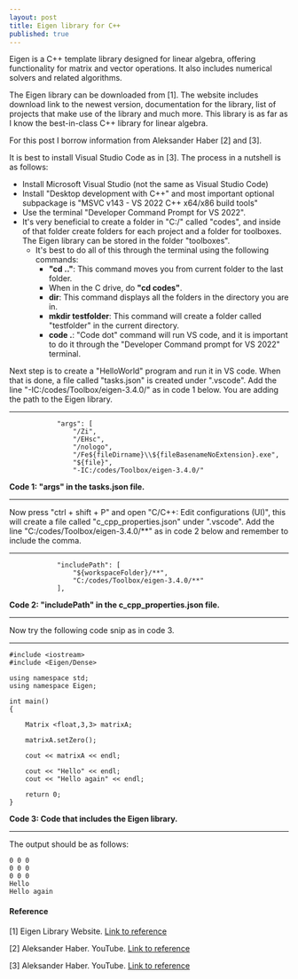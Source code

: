 ```yaml
---
layout: post
title: Eigen library for C++
published: true
---
```


Eigen is a C++ template library designed for linear algebra, offering functionality for matrix and vector operations. 
It also includes numerical solvers and related algorithms. 

The Eigen library can be downloaded from [1]. The website includes download link to the newest version, documentation for the library, list of projects that make use of the library and much more.
This library is as far as I know the best-in-class C++ library for linear algebra.

For this post I borrow information from Aleksander Haber [2] and [3].

It is best to install Visual Studio Code as in [3]. The process in a nutshell is as follows:
* Install Microsoft Visual Studio (not the same as Visual Studio Code)
* Install "Desktop development with C++" and most important optional subpackage is "MSVC v143 - VS 2022 C++ x64/x86 build tools"
* Use the terminal "Developer Command Prompt for VS 2022".
* It's very beneficial to create a folder in "C:/" called "codes", and inside of that folder create folders for each project and a folder for toolboxes. The Eigen library can be stored in the folder "toolboxes".
  * It's best to do all of this through the terminal using the following commands:
    * **"cd .."**: This command moves you from current folder to the last folder.
    * When in the C drive, do **"cd codes"**.
    * **dir**: This command displays all the folders in the directory you are in.
    * **mkdir testfolder**: This command will create a folder called "testfolder" in the current directory.
    * **code .**: "Code dot" command will run VS code, and it is important to do it through the "Developer Command prompt for VS 2022" terminal.

Next step is to create a "HelloWorld" program and run it in VS code. When that is done, a file called "tasks.json" is created under ".vscode".
Add the line "-IC:/codes/Toolbox/eigen-3.4.0/" as in code 1 below. You are adding the path to the Eigen library.

---

```{C++}
            "args": [
                "/Zi",
                "/EHsc",
                "/nologo",
                "/Fe${fileDirname}\\${fileBasenameNoExtension}.exe",
                "${file}",
                "-IC:/codes/Toolbox/eigen-3.4.0/"
```
**Code 1: "args" in the tasks.json file.**

---

Now press "ctrl + shift + P" and open "C/C++: Edit configurations (UI)", this will create a file called "c_cpp_properties.json" under ".vscode".
Add the line "C:/codes/Toolbox/eigen-3.4.0/**" as in code 2 below and remember to include the comma.

---

```{C++}
            "includePath": [
                "${workspaceFolder}/**",
                "C:/codes/Toolbox/eigen-3.4.0/**"
            ],
```
**Code 2: "includePath" in the c_cpp_properties.json file.**

---

Now try the following code snip as in code 3.

---

```{C++}
#include <iostream>
#include <Eigen/Dense>

using namespace std;
using namespace Eigen;

int main()
{

    Matrix <float,3,3> matrixA;

    matrixA.setZero();

    cout << matrixA << endl;

    cout << "Hello" << endl;
    cout << "Hello again" << endl;

    return 0;
}
```
**Code 3: Code that includes the Eigen library.**

---

The output should be as follows:

```{C++}
0 0 0
0 0 0
0 0 0
Hello
Hello again
```


#### Reference

[1] Eigen Library Website. [Link to reference](https://eigen.tuxfamily.org/index.php?title=Main_Page)

[2] Aleksander Haber. YouTube. [Link to reference](https://www.youtube.com/watch?v=fUxp3upZsk0)

[3] Aleksander Haber. YouTube. [Link to reference](https://www.youtube.com/watch?v=2KGM3-r8eK8&t=0s)
